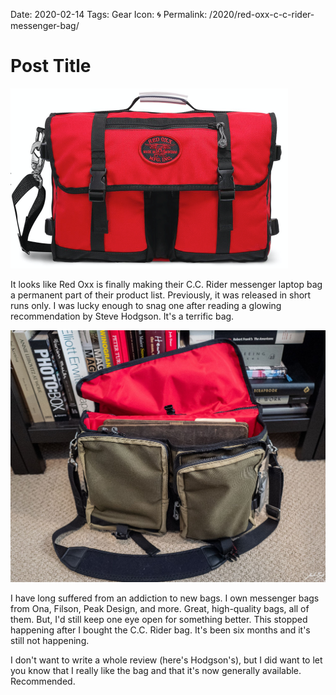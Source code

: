 Date: 2020-02-14
Tags: Gear
Icon: 🌀
Permalink: /2020/red-oxx-c-c-rider-messenger-bag/

# Post Title

![](/_img/2020/2020-03-27_ccrider-1.png)

It looks like Red Oxx is finally making their C.C. Rider messenger laptop bag a permanent part of their product list. Previously, it was released in short runs only. I was lucky enough to snag one after reading a glowing recommendation by Steve Hodgson. It's a terrific bag.

![C.C. Rider bag, unposed, on my home office floor.](/_img/2020/L1010398-2-wm.jpg)

I have long suffered from an addiction to new bags.  I own messenger bags from Ona, Filson, Peak Design, and more. Great, high-quality bags, all of them. But, I'd still keep one eye open for something better. This stopped happening after I bought the C.C. Rider bag. It's been six months and it's still not happening.

I don't want to write a whole review (here's Hodgson's), but I did want to let you know that I really like the bag and that it's now generally available. Recommended.